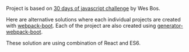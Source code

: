 Project is based on [30 days of javascript challenge](https://github.com/wesbos/JavaScript30) by Wes Bos.

Here are alternative solutions where each individual projects are created with [webpack-boot](https://www.npmjs.com/package/webpack-boot). Each of the project are also created using [generator-webpack-boot](https://github.com/smulyono/webpack-boot/tree/develop/packages/generator-webpack-boot). 

These solution are using combination of React and ES6. 


